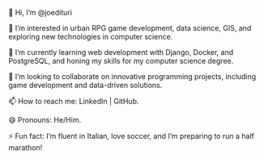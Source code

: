 👋 Hi, I’m @joedituri

👀 I’m interested in urban RPG game development, data science, GIS, and exploring new technologies in computer science.

🌱 I’m currently learning web development with Django, Docker, and PostgreSQL, and honing my skills for my computer science degree.

💞️ I’m looking to collaborate on innovative programming projects, including game development and data-driven solutions.

📫 How to reach me: LinkedIn | GitHub.

😄 Pronouns: He/Him.

⚡ Fun fact: I’m fluent in Italian, love soccer, and I’m preparing to run a half marathon!


<!---
joedituri/joedituri is a ✨ special ✨ repository because its `README.md` (this file) appears on your GitHub profile.
You can click the Preview link to take a look at your changes.
--->
